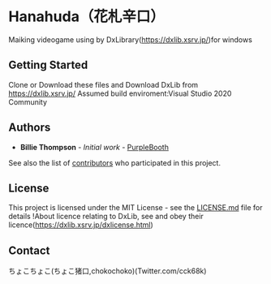 # Hanahuda（花札辛口）

Maiking videogame using by DxLibrary(https://dxlib.xsrv.jp/)for windows

## Getting Started

Clone or Download these files and Download DxLib from https://dxlib.xsrv.jp/
Assumed build enviroment:Visual Studio 2020 Community 

## Authors

* **Billie Thompson** - *Initial work* - [PurpleBooth](https://github.com/PurpleBooth)

See also the list of [contributors](https://github.com/your/project/contributors) who participated in this project.

## License

This project is licensed under the MIT License - see the [LICENSE.md](LICENSE.md) file for details
!About licence relating to DxLib, see and obey their licence(https://dxlib.xsrv.jp/dxlicense.html)

## Contact
ちょこちょこ(ちょこ猪口,chokochoko)(Twitter.com/cck68k)
